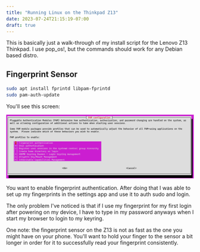 ```yaml
---
title: "Running Linux on the Thinkpad Z13"
date: 2023-07-24T21:15:19-07:00
draft: true
---
```


This is basically just a walk-through of my install script for the Lenovo Z13
Thinkpad. I use pop_os!, but the commands should work for any Debian based distro.

## Fingerprint Sensor

```bash
sudo apt install fprintd libpam-fprintd
sudo pam-auth-update
```

You'll see this screen:

![pam-auth-update screen](./pam-auth-fingerprint.png)

You want to enable fingerprint authentication. After doing that I was able to
set up my fingerprints in the settings app and use it to auth sudo and
login. 

The only problem I've noticed is that if I use my fingerprint for my first
login after powering on my device, I have to type in my password anyways when I
start my browser to login to my keyring.

One note: the fingerprint sensor on the Z13 is not as fast as the one you might
have on your phone. You'll want to hold your finger to the sensor a bit longer
in order for it to successfully read your fingerprint consistently.
